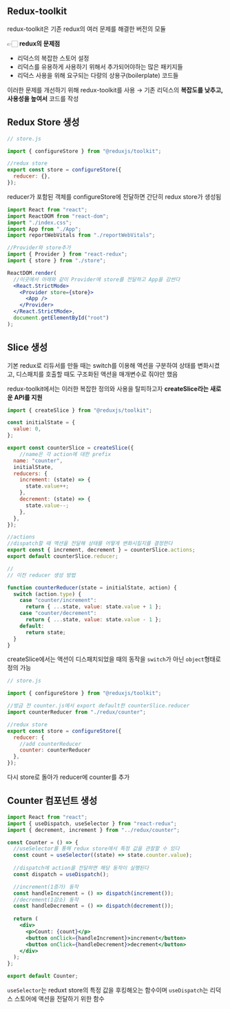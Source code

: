 ## Redux-toolkit

redux-toolkit은 기존 redux의 여러 문제를 해결한 버전의 모듈

👉🏻 **redux의 문제점**

- 리덕스의 복잡한 스토어 설정
- 리덕스를 유용하게 사용하기 위해서 추가되어야하는 많은 패키지들
- 리덕스 사용을 위해 요구되는 다량의 상용구(boilerplate) 코드들

이러한 문제를 개선하기 위해 redux-toolkit를 사용 → 기존 리덕스의 **복잡도를 낮추고, 사용성을 높여서** 코드를 작성

## Redux Store 생성

```jsx
// store.js

import { configureStore } from "@reduxjs/toolkit";

//redux store
export const store = configureStore({
  reducer: {},
});
```

reducer가 포함된 객체를 configureStore에 전달하면 간단히 redux store가 생성됨

```jsx
import React from "react";
import ReactDOM from "react-dom";
import "./index.css";
import App from "./App";
import reportWebVitals from "./reportWebVitals";

//Provider와 store추가
import { Provider } from "react-redux";
import { store } from "./store";

ReactDOM.render(
  //이곳에서 아래와 같이 Provider에 store를 전달하고 App을 감싼다
  <React.StrictMode>
    <Provider store={store}>
      <App />
    </Provider>
  </React.StrictMode>,
  document.getElementById("root")
);
```

## Slice 생성

기본 redux로 리듀서를 만들 때는 switch를 이용해 액션을 구분하여 상태를 변화시켰고, 디스패치를 호출할 때도 구조화된 액션을 매개변수로 줘야만 했음

redux-toolkit에서는 이러한 복잡한 정의와 사용을 탈피하고자 **createSlice라는 새로운 API를 지원**

```jsx
import { createSlice } from "@reduxjs/toolkit";

const initialState = {
  value: 0,
};

export const counterSlice = createSlice({
	//name은 각 action에 대한 prefix
  name: "counter",
  initialState,
  reducers: {
    increment: (state) => {
      state.value++;
    },
    decrement: (state) => {
      state.value--;
    },
  },
});

//actions
//dispatch할 때 액션을 전달해 상태를 어떻게 변화시킬지를 결정한다
export const { increment, decrement } = counterSlice.actions;
export default counterSlice.reducer;

//
// 이전 reducer 생성 방법

function counterReducer(state = initialState, action) {
  switch (action.type) { 
    case "counter/increment": 
      return { ...state, value: state.value + 1 }; 
    case "counter/decrement":
      return { ...state, value: state.value - 1 }; 
    default: 
      return state; 
  } 
}
```

createSlice에서는 액션이 디스패치되었을 때의 동작을 `switch`가 아닌 `object`형태로 정의 가능

```jsx
// store.js

import { configureStore } from "@reduxjs/toolkit";

//방금 전 counter.js에서 export default한 counterSlice.reducer
import counterReducer from "./redux/counter";

//redux store
export const store = configureStore({
  reducer: {
    //add counterReducer
    counter: counterReducer
  },
});
```

다시 store로 돌아가 reducer에 counter를 추가

## Counter 컴포넌트 생성

```jsx
import React from "react";
import { useDispatch, useSelector } from "react-redux";
import { decrement, increment } from "../redux/counter";

const Counter = () => {
  //useSelector를 통해 redux store에서 특정 값을 관찰할 수 있다
  const count = useSelector((state) => state.counter.value);
  
  //dispatch에 action을 전달하면 해당 동작이 실행된다
  const dispatch = useDispatch();

  //increment(1증가) 동작
  const handleIncrement = () => dispatch(increment());
  //decrement(1감소) 동작
  const handleDecrement = () => dispatch(decrement());
  
  return (
    <div>
      <p>Count: {count}</p>
      <button onClick={handleIncrement}>increment</button>
      <button onClick={handleDecrement}>decrement</button>
    </div>
  );
};

export default Counter;
```

`useSelector`는 reduxt store의 특정 값을 후킹해오는 함수이며 `useDispatch`는 리덕스 스토어에 액션을 전달하기 위한 함수
